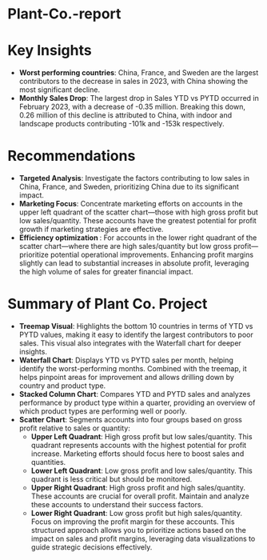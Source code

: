 # Plant-Co.-report

# Key Insights
- <b>Worst performing countries</b>: China, France, and Sweden are the largest contributors to the decrease in sales in 2023, with China showing the most significant decline.
- <b>Monthly Sales Drop</b>: The largest drop in Sales YTD vs PYTD occurred in February 2023, with a decrease of -0.35 million. Breaking this down, 0.26 million of this decline is attributed to China, with indoor and landscape products contributing -101k and -153k respectively.

# Recommendations
- <b>Targeted Analysis</b>: Investigate the factors contributing to low sales in China, France, and Sweden, prioritizing China due to its significant impact.
- <b>Marketing Focus</b>: Concentrate marketing efforts on accounts in the upper left quadrant of the scatter chart—those with high gross profit but low sales/quantity. These accounts have the greatest potential for profit growth if marketing strategies are effective.
- <b> Efficiency optimization </b>: For accounts in the lower right quadrant of the scatter chart—where there are high sales/quantity but low gross profit—prioritize potential operational improvements. Enhancing profit margins slightly can lead to substantial increases in absolute profit, leveraging the high volume of sales for greater financial impact.

# Summary of Plant Co. Project
- <b>Treemap Visual</b>: Highlights the bottom 10 countries in terms of YTD vs PYTD values, making it easy to identify the largest contributors to poor sales. This visual also integrates with the Waterfall chart for deeper insights.
- <b>Waterfall Chart</b>: Displays YTD vs PYTD sales per month, helping identify the worst-performing months. Combined with the treemap, it helps pinpoint areas for improvement and allows drilling down by country and product type.
- <b>Stacked Column Chart</b>: Compares YTD and PYTD sales and analyzes performance by product type within a quarter, providing an overview of which product types are performing well or poorly.
- <b>Scatter Chart</b>: Segments accounts into four groups based on gross profit relative to sales or quantity:
  - <b>Upper Left Quadrant</b>: High gross profit but low sales/quantity. This quadrant represents accounts with the highest potential for profit increase. Marketing efforts should focus here to boost sales and quantities.
  - <b>Lower Left Quadrant</b>: Low gross profit and low sales/quantity. This quadrant is less critical but should be monitored.
  - <b>Upper Right Quadrant</b>: High gross profit and high sales/quantity. These accounts are crucial for overall profit. Maintain and analyze these accounts to understand their success factors.
  - <b>Lower Right Quadrant</b>: Low gross profit but high sales/quantity. Focus on improving the profit margin for these accounts.
This structured approach allows you to prioritize actions based on the impact on sales and profit margins, leveraging data visualizations to guide strategic decisions effectively.
